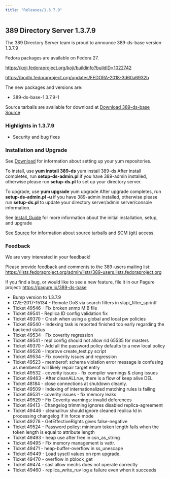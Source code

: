 ```yaml
---
title: "Releases/1.3.7.9"
---
```


389 Directory Server 1.3.7.9
-----------------------------

The 389 Directory Server team is proud to announce 389-ds-base version 1.3.7.9

Fedora packages are available on Fedora 27.

<https://koji.fedoraproject.org/koji/buildinfo?buildID=1022742>

<https://bodhi.fedoraproject.org/updates/FEDORA-2018-3d60a6932b>

The new packages and versions are:

-   389-ds-base-1.3.7.9-1 

Source tarballs are available for download at [Download 389-ds-base Source](https://releases.pagure.org/389-ds-base/389-ds-base-1.3.7.9.tar.bz2)

### Highlights in 1.3.7.9

- Security and bug fixes

### Installation and Upgrade 
See [Download](../download.html) for information about setting up your yum repositories.

To install, use **yum install 389-ds** yum install 389-ds After install completes, run **setup-ds-admin.pl** if you have 389-admin installed, otherwise please run **setup-ds.pl** to set up your directory server.

To upgrade, use **yum upgrade** yum upgrade After upgrade completes, run **setup-ds-admin.pl -u** if you have 389-admin installed, otherwise please run **setup-ds.pl** to update your directory server/admin server/console information.

See [Install\_Guide](../legacy/install-guide.html) for more information about the initial installation, setup, and upgrade

See [Source](../development/source.html) for information about source tarballs and SCM (git) access.

### Feedback

We are very interested in your feedback!

Please provide feedback and comments to the 389-users mailing list: <https://lists.fedoraproject.org/admin/lists/389-users.lists.fedoraproject.org>

If you find a bug, or would like to see a new feature, file it in our Pagure project: <https://pagure.io/389-ds-base>

- Bump version to 1.3.7.9
- CVE-2017-15134 - Remote DoS via search filters in  slapi_filter_sprintf
- Ticket 49546 - Fix broken snmp MIB file
- Ticket 49541 - Replica ID config validation fix
- Ticket 49370 - Crash when using a global and local pw  policies
- Ticket 49540 - Indexing task is reported finished too early regarding the backend status
- Ticket 49534 - Fix coverity regression
- Ticket 49541 - repl config should not allow rid 65535 for masters
- Ticket 49370 - Add all the password policy defaults to a new local policy
- Ticket 49526 - Improve create_test.py script
- Ticket 49534 - Fix coverity issues and regression
- Ticket 49523 - memberof: schema violation error message is confusing as memberof will likely repair target entry
- Ticket 49532 - coverity issues - fix compiler warnings & clang issues
- Ticket 49463 - After cleanALLruv, there is a flow of keep alive DEL
- Ticket 48184 - close connections at shutdown cleanly.
- Ticket 49509 - Indexing of internationalized matching rules is failing
- Ticket 49531 - coverity issues - fix memory leaks
- Ticket 49529 - Fix Coverity warnings: invalid deferences
- Ticket 49413 - Changelog trimming ignores disabled replica-agreement
- Ticket 49446 - cleanallruv should ignore cleaned replica Id in processing changelog if in force mode
- Ticket 49278 - GetEffectiveRights gives false-negative
- Ticket 49524 - Password policy: minimum token length fails  when the token length is equal to attribute length
- Ticket 49493 - heap use after free in csn_as_string
- Ticket 49495 - Fix memory management is vattr.
- Ticket 49471 - heap-buffer-overflow in ss_unescape
- Ticket 49449 - Load sysctl values on rpm upgrade.
- Ticket 49470 - overflow in pblock_get
- Ticket 49474 - sasl allow mechs does not operate correctly
- Ticket 49460 - replica_write_ruv log a failure even when it succeeds

